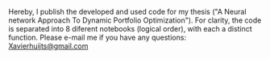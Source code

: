 Hereby, I publish the developed and used code for my thesis ("A Neural network Approach To Dynamic Portfolio Optimization"). For clarity, the code is separated into 8 diferent notebooks (logical order), with each a distinct function.
Please e-mail me if you have any questions: Xavierhuijts@gmail.com
